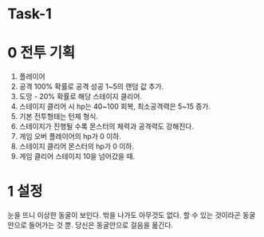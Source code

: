 # Task-1

# 0 전투 기획
1. 플레이어
 1. 공격 100% 확률로 공격 성공 1~5의 랜덤 값 추가.
 2. 도망 - 20% 확률로 해당 스테이지 클리어.
2. 스테이지 클리어 시 hp는 40~100 회복, 최소공격력은 5~15 증가.
3. 기본 전투형태는 턴제 형식.
4. 스테이지가 진행될 수록 몬스터의 체력과 공격력도 강해진다.
5. 게임 오버 플레이어의 hp가 0 이하.
6. 스테이지 클리어 몬스터의 hp가 0 이하.
7. 게임 클리어 스테이지 10을 넘어갔을 때.

# 1 설정
눈을 뜨니 이상한 동굴이 보인다.
밖을 나가도 아무것도 없다.
할 수 있는 것이라곤 동굴안으로 들어가는 것 뿐.
당신은 동굴안으로 걸음을 옮긴다.

